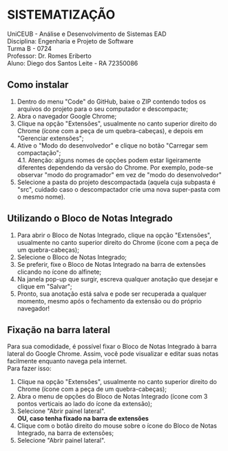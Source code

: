 # SISTEMATIZAÇÃO
UniCEUB - Análise e Desenvolvimento de Sistemas EAD <br/>
Disciplina: Engenharia e Projeto de Software <br/>
Turma B - 0724 <br/>
Professor: Dr. Romes Eriberto <br/>
Aluno: Diego dos Santos Leite - RA 72350086 <br/>

## Como instalar </br>
1. Dentro do menu "Code" do GitHub, baixe o ZIP contendo todos os arquivos do projeto para o seu computador e descompacte; </br>
2. Abra o navegador Google Chrome; </br>
3. Clique na opção "Extensões", usualmente no canto superior direito do Chrome (ícone com a peça de um quebra-cabeças), e depois em "Gerenciar extensões"; </br>
4. Ative o "Modo do desenvolvedor" e clique no botão "Carregar sem compactação"; </br>
4.1. Atenção: alguns nomes de opções podem estar ligeiramente diferentes dependendo da versão do Chrome. Por exemplo, pode-se observar "modo do programador" em vez de "modo do desenvolvedor" </br>
5. Selecione a pasta do projeto descompactada (aquela cuja subpasta é "src", cuidado caso o descompactador crie uma nova super-pasta com o mesmo nome). </br>

## Utilizando o Bloco de Notas Integrado
1. Para abrir o Bloco de Notas Integrado, clique na opção "Extensões", usualmente no canto superior direito do Chrome (ícone com a peça de um quebra-cabeças); </br>
2. Selecione o Bloco de Notas Integrado; </br>
3. Se preferir, fixe o Bloco de Notas Integrado na barra de extensões clicando no ícone do alfinete; </br>
4. Na janela pop-up que surgir, escreva qualquer anotação que desejar e clique em "Salvar"; </br>
5. Pronto, sua anotação está salva e pode ser recuperada a qualquer momento, mesmo após o fechamento da extensão ou do próprio navegador! </br>

## Fixação na barra lateral
Para sua comodidade, é possível fixar o Bloco de Notas Integrado à barra lateral do Google Chrome. Assim, você pode visualizar e editar suas notas facilmente enquanto navega pela internet. </br>
Para fazer isso:
1. Clique na opção "Extensões", usualmente no canto superior direito do Chrome (ícone com a peça de um quebra-cabeças); </br>
2. Abra o menu de opções do Bloco de Notas Integrado (ícone com 3 pontos verticais ao lado do ícone da extensão); </br>
3. Selecione "Abrir painel lateral". </br>
   **OU, caso tenha fixado na barra de extensões**
1. Clique com o botão direito do mouse sobre o ícone do Bloco de Notas Integrado, na barra de extensões; </br>
2. Selecione "Abrir painel lateral". </br>
